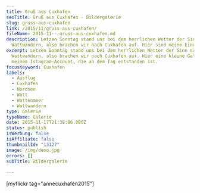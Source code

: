 ```yaml
---
title: Gruß aus Cuxhafen
seoTitle: Gruß aus Cuxhafen - Bildergalerie
slug: gruss-aus-cuxhafen
link: /2015/11/gruss-aus-cuxhafen/
fileName: 2015-11---gruss-aus-cuxhafen.md
description: Letzen Sonntag stand uns bei dem herrlichen Wetter der Sinn nach
  Wattwandern, also brachen wir nach Cuxhafen auf. Hier sind meine Eindrücke.
excerpt: Letzen Sonntag stand uns bei dem herrlichen Wetter der Sinn nach
  Wattwandern, also brachen wir nach Cuxhafen auf. Hier eine kleine Galerie aus
  meinem Istagram-Account, die an dem Tag entstanden ist.
focusKeyword: Cuxhafen
labels:
  - Ausflug
  - Cuxhafen
  - Nordsee
  - Watt
  - Wattenmeer
  - Wattwandern
type: Galerie
typeName: Galerie
date: 2015-11-17T21:38:06.000Z
status: publish
isWerbung: false
isAffiliate: false
thumbnailId: "13127"
image: /img/demo.jpg
errors: []
subTitle: Bildergalerie
  
---
```


[myflickr tag="annecuxhafen2015"]

  